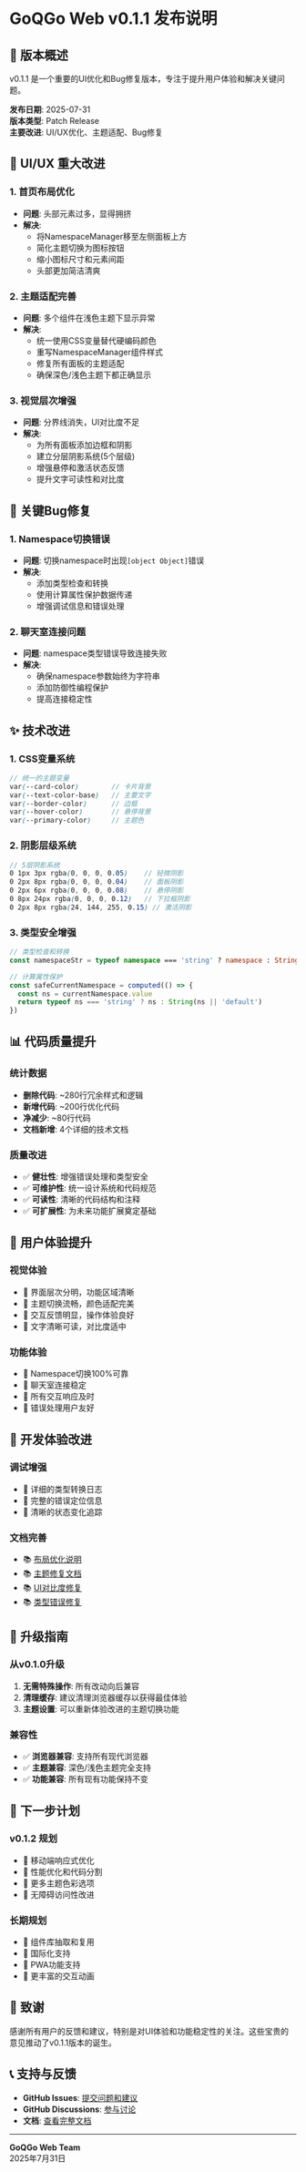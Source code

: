 # GoQGo Web v0.1.1 发布说明

## 🎉 版本概述

v0.1.1 是一个重要的UI优化和Bug修复版本，专注于提升用户体验和解决关键问题。

**发布日期**: 2025-07-31  
**版本类型**: Patch Release  
**主要改进**: UI/UX优化、主题适配、Bug修复

## 🎨 UI/UX 重大改进

### 1. 首页布局优化
- **问题**: 头部元素过多，显得拥挤
- **解决**: 
  - 将NamespaceManager移至左侧面板上方
  - 简化主题切换为图标按钮
  - 缩小图标尺寸和元素间距
  - 头部更加简洁清爽

### 2. 主题适配完善
- **问题**: 多个组件在浅色主题下显示异常
- **解决**:
  - 统一使用CSS变量替代硬编码颜色
  - 重写NamespaceManager组件样式
  - 修复所有面板的主题适配
  - 确保深色/浅色主题下都正确显示

### 3. 视觉层次增强
- **问题**: 分界线消失，UI对比度不足
- **解决**:
  - 为所有面板添加边框和阴影
  - 建立分层阴影系统(5个层级)
  - 增强悬停和激活状态反馈
  - 提升文字可读性和对比度

## 🐛 关键Bug修复

### 1. Namespace切换错误
- **问题**: 切换namespace时出现`[object Object]`错误
- **解决**: 
  - 添加类型检查和转换
  - 使用计算属性保护数据传递
  - 增强调试信息和错误处理

### 2. 聊天室连接问题
- **问题**: namespace类型错误导致连接失败
- **解决**:
  - 确保namespace参数始终为字符串
  - 添加防御性编程保护
  - 提高连接稳定性

## ✨ 技术改进

### 1. CSS变量系统
```scss
// 统一的主题变量
var(--card-color)        // 卡片背景
var(--text-color-base)   // 主要文字
var(--border-color)      // 边框
var(--hover-color)       // 悬停背景
var(--primary-color)     // 主题色
```

### 2. 阴影层级系统
```scss
// 5层阴影系统
0 1px 3px rgba(0, 0, 0, 0.05)    // 轻微阴影
0 2px 8px rgba(0, 0, 0, 0.04)    // 面板阴影
0 2px 6px rgba(0, 0, 0, 0.08)    // 悬停阴影
0 8px 24px rgba(0, 0, 0, 0.12)   // 下拉框阴影
0 2px 8px rgba(24, 144, 255, 0.15) // 激活阴影
```

### 3. 类型安全增强
```typescript
// 类型检查和转换
const namespaceStr = typeof namespace === 'string' ? namespace : String(namespace)

// 计算属性保护
const safeCurrentNamespace = computed(() => {
  const ns = currentNamespace.value
  return typeof ns === 'string' ? ns : String(ns || 'default')
})
```

## 📊 代码质量提升

### 统计数据
- **删除代码**: ~280行冗余样式和逻辑
- **新增代码**: ~200行优化代码
- **净减少**: ~80行代码
- **文档新增**: 4个详细的技术文档

### 质量改进
- ✅ **健壮性**: 增强错误处理和类型安全
- ✅ **可维护性**: 统一设计系统和代码规范
- ✅ **可读性**: 清晰的代码结构和注释
- ✅ **可扩展性**: 为未来功能扩展奠定基础

## 🎯 用户体验提升

### 视觉体验
- 🎨 界面层次分明，功能区域清晰
- 🎨 主题切换流畅，颜色适配完美
- 🎨 交互反馈明显，操作体验良好
- 🎨 文字清晰可读，对比度适中

### 功能体验
- 🚀 Namespace切换100%可靠
- 🚀 聊天室连接稳定
- 🚀 所有交互响应及时
- 🚀 错误处理用户友好

## 🔧 开发体验改进

### 调试增强
- 📝 详细的类型转换日志
- 📝 完整的错误定位信息
- 📝 清晰的状态变化追踪

### 文档完善
- 📚 [布局优化说明](docs/LAYOUT_OPTIMIZATION.md)
- 📚 [主题修复文档](docs/THEME_FIX.md)
- 📚 [UI对比度修复](docs/UI_CONTRAST_FIX.md)
- 📚 [类型错误修复](docs/NAMESPACE_TYPE_FIX.md)

## 🚀 升级指南

### 从v0.1.0升级
1. **无需特殊操作**: 所有改动向后兼容
2. **清理缓存**: 建议清理浏览器缓存以获得最佳体验
3. **主题设置**: 可以重新体验改进的主题切换功能

### 兼容性
- ✅ **浏览器兼容**: 支持所有现代浏览器
- ✅ **主题兼容**: 深色/浅色主题完全支持
- ✅ **功能兼容**: 所有现有功能保持不变

## 🔮 下一步计划

### v0.1.2 规划
- 🎯 移动端响应式优化
- 🎯 性能优化和代码分割
- 🎯 更多主题色彩选项
- 🎯 无障碍访问性改进

### 长期规划
- 🚀 组件库抽取和复用
- 🚀 国际化支持
- 🚀 PWA功能支持
- 🚀 更丰富的交互动画

## 🙏 致谢

感谢所有用户的反馈和建议，特别是对UI体验和功能稳定性的关注。这些宝贵的意见推动了v0.1.1版本的诞生。

## 📞 支持与反馈

- **GitHub Issues**: [提交问题和建议](https://github.com/zhoushoujianwork/GOQGO-WEB/issues)
- **GitHub Discussions**: [参与讨论](https://github.com/zhoushoujianwork/GOQGO-WEB/discussions)
- **文档**: [查看完整文档](https://github.com/zhoushoujianwork/GOQGO-WEB/tree/main/docs)

---

**GoQGo Web Team**  
2025年7月31日
